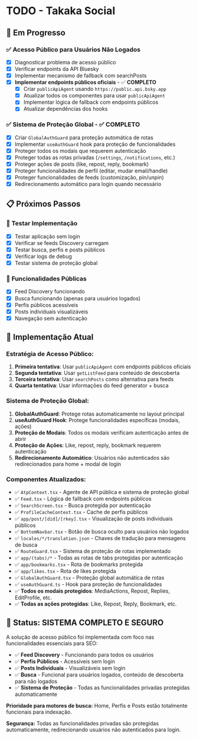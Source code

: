 # TODO - Takaka Social

## 🚀 **Em Progresso**

### ✅ **Acesso Público para Usuários Não Logados**
- [x] Diagnosticar problema de acesso público
- [x] Verificar endpoints da API Bluesky
- [x] Implementar mecanismo de fallback com searchPosts
- [x] **Implementar endpoints públicos oficiais** - ✅ **COMPLETO**
  - [x] Criar `publicApiAgent` usando `https://public.api.bsky.app`
  - [x] Atualizar todos os componentes para usar `publicApiAgent`
  - [x] Implementar lógica de fallback com endpoints públicos
  - [x] Atualizar dependências dos hooks

### ✅ **Sistema de Proteção Global** - ✅ **COMPLETO**
- [x] Criar `GlobalAuthGuard` para proteção automática de rotas
- [x] Implementar `useAuthGuard` hook para proteção de funcionalidades
- [x] Proteger todos os modais que requerem autenticação
- [x] Proteger todas as rotas privadas (`/settings`, `/notifications`, etc.)
- [x] Proteger ações de posts (like, repost, reply, bookmark)
- [x] Proteger funcionalidades de perfil (editar, mudar email/handle)
- [x] Proteger funcionalidades de feeds (customização, pin/unpin)
- [x] Redirecionamento automático para login quando necessário

## 📋 **Próximos Passos**

### 🔧 **Testar Implementação**
- [x] Testar aplicação sem login
- [x] Verificar se feeds Discovery carregam
- [x] Testar busca, perfis e posts públicos
- [x] Verificar logs de debug
- [x] Testar sistema de proteção global

### 🎯 **Funcionalidades Públicas**
- [x] Feed Discovery funcionando
- [x] Busca funcionando (apenas para usuários logados)
- [x] Perfis públicos acessíveis
- [x] Posts individuais visualizáveis
- [x] Navegação sem autenticação

## 🧪 **Implementação Atual**

### **Estratégia de Acesso Público:**
1. **Primeira tentativa**: Usar `publicApiAgent` com endpoints públicos oficiais
2. **Segunda tentativa**: Usar `getListFeed` para conteúdo de descoberta
3. **Terceira tentativa**: Usar `searchPosts` como alternativa para feeds
4. **Quarta tentativa**: Usar informações do feed generator + busca

### **Sistema de Proteção Global:**
1. **GlobalAuthGuard**: Protege rotas automaticamente no layout principal
2. **useAuthGuard Hook**: Protege funcionalidades específicas (modais, ações)
3. **Proteção de Modais**: Todos os modais verificam autenticação antes de abrir
4. **Proteção de Ações**: Like, repost, reply, bookmark requerem autenticação
5. **Redirecionamento Automático**: Usuários não autenticados são redirecionados para home + modal de login

### **Componentes Atualizados:**
- ✅ `AtpContext.tsx` - Agente de API pública e sistema de proteção global
- ✅ `Feed.tsx` - Lógica de fallback com endpoints públicos
- ✅ `SearchScreen.tsx` - Busca protegida por autenticação
- ✅ `ProfileCacheContext.tsx` - Cache de perfis públicos
- ✅ `app/post/[did]/[rkey].tsx` - Visualização de posts individuais públicos
- ✅ `BottomNavbar.tsx` - Botão de busca oculto para usuários não logados
- ✅ `locales/*/translation.json` - Chaves de tradução para mensagens de busca
- ✅ `RouteGuard.tsx` - Sistema de proteção de rotas implementado
- ✅ `app/(tabs)/*` - Todas as rotas de tabs protegidas por autenticação
- ✅ `app/bookmarks.tsx` - Rota de bookmarks protegida
- ✅ `app/likes.tsx` - Rota de likes protegida
- ✅ `GlobalAuthGuard.tsx` - Proteção global automática de rotas
- ✅ `useAuthGuard.ts` - Hook para proteção de funcionalidades
- ✅ **Todos os modais protegidos**: MediaActions, Repost, Replies, EditProfile, etc.
- ✅ **Todas as ações protegidas**: Like, Repost, Reply, Bookmark, etc.

## 🎉 **Status: SISTEMA COMPLETO E SEGURO**

A solução de acesso público foi implementada com foco nas funcionalidades essenciais para SEO:
- ✅ **Feed Discovery** - Funcionando para todos os usuários
- ✅ **Perfis Públicos** - Acessíveis sem login
- ✅ **Posts Individuais** - Visualizáveis sem login
- ✅ **Busca** - Funcional para usuários logados, conteúdo de descoberta para não logados
- ✅ **Sistema de Proteção** - Todas as funcionalidades privadas protegidas automaticamente

**Prioridade para motores de busca:** Home, Perfis e Posts estão totalmente funcionais para indexação.

**Segurança:** Todas as funcionalidades privadas são protegidas automaticamente, redirecionando usuários não autenticados para login.
